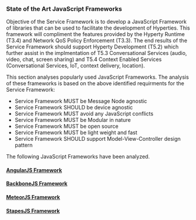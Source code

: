 ### State of the Art JavaScript Frameworks

Objective of the Service Framework is to develop a JavaScript Framework of libraries that can be used to facilitate the development of Hyperties. This framework will compliment the features provided by the Hyperty Runtime (T3.4) and Network QoS Policy Enforcement (T3.3). The end results of the Service Framework should support Hyperty Development (T5.2) which further assist in the implmentation of T5.3 Conversational Services (audio, video, chat, screen sharing) and T5.4 Context Enabled Services (Conversational Services, IoT, context delivery, location). 

This section analyses popularly used JavaScript Frameworks. The analysis of these frameworks is based on the above identified requirments for the Service Framework:

* Service Framework MUST be Message Node agnostic
* Service Framework SHOULD be device agnostic
* Service Framework MUST avoid any JavaScript conflicts
* Service Framework MUST be Modular in nature
* Service Framework MUST be open source
* Service Framework MUST be light weight and fast
* Service Framework SHOULD support Model-View-Controller design pattern

The following JavaScript Frameworks have been analyzed.

#### [AngularJS Framework](angular-js.md)

#### [BackboneJS Framework](backbone-js.md)

#### [MeteorJS Framework](meteor.md)

#### [StapesJS Framework](stapesjs.md)

